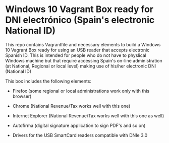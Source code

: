 # Windows 10 Vagrant Box ready for DNI electrónico (Spain's electronic National ID)

This repo contains Vagrantfile and necessary elements to build a Windows 10 Vagrant Box ready for using an USB reader that accepts electronic Spanish ID. This is intended for people who do not have to physlical Windows machine but that require accessing Spain's on-line administration (at National, Regional or local level) making use of his/her electronic DNI (National ID)

This box includes the following elements:

* Firefox (some regional or local administrations work only with this browser)

* Chrome (National Revenue/Tax works well with this one)

* Internet Explorer (National Revenue/Tax works well with this one as well)

* Autofirma (digital signature application to sign PDF's and so on)

* Drivers for the USB SmartCard readers compatible with DNIe 3.0

